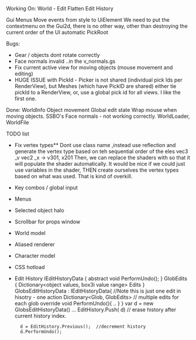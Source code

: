 ﻿Working On:
  World - Edit Flatten
    Edit History

  Gui Menus
    Move events from style to UiElement
    We need to put the contextmenu on the Gui2d, there is no other way, other than 
    destroying the current order of the UI
    automatic PickRoot 

Bugs:
  * Gear / objects dont rotate correctly
  * Face normals invalid ..in the v_normals.gs
  * Fix current active view for moving objects (mouse movement and editing)
  * HUGE ISSUE with PickId - Picker is not shared (individual pick Ids per RenderView), 
    but Meshes (which have PickID are shared)
    either tie pickId to a RenderView, or, use a global pick id for all views.
    I like the first one. 

Done:
    WorldInfo
    Object movement
    Global edit state
    Wrap mouse when moving objects.
    SSBO's
    Face normals - not working correctly.
    WorldLoader, WorldFile

TODO list
* Fix vertex types**
    Dont use class name ,instead use reflection and generate the vertex type based on teh sequential order of the eles
      vec3 _v
      vec2 _x -> v301, x201
    Then, we can replace the shaders with <VertexType> so that it will populate the shader automatically.
    It would be nice if we could just use variables in the shader, THEN create ourselves the vertex types based on what was used. That is kind of overkill.
* Key combos / global input
* Menus
* Selected object halo
* Scrollbar for props window
* World model 
* Aliased renderer
* Character model
* CSS hotload
* Edit History
        IEditHistoryData {
          abstract void PerformUndo();
        }
        GlobEdits { 
          Dictionary<object values, box3i value range> Edits 
        }
        GlobsEditHistoryData : IEditHistoryData{ 
          //Note this is just one edit in hisotry - one action
          Dictionary<Glob, GlobEdits> // multiple edits for each glob
            override void PerformUndo(){ .. }
        }
        var d = new GlobsEditHistoryData() ...
        EditHistory.Push( d)
          // erase history after current history index.
        
        d = EditHistory.Previous();  //decrement history
        d.PerformUndo();


